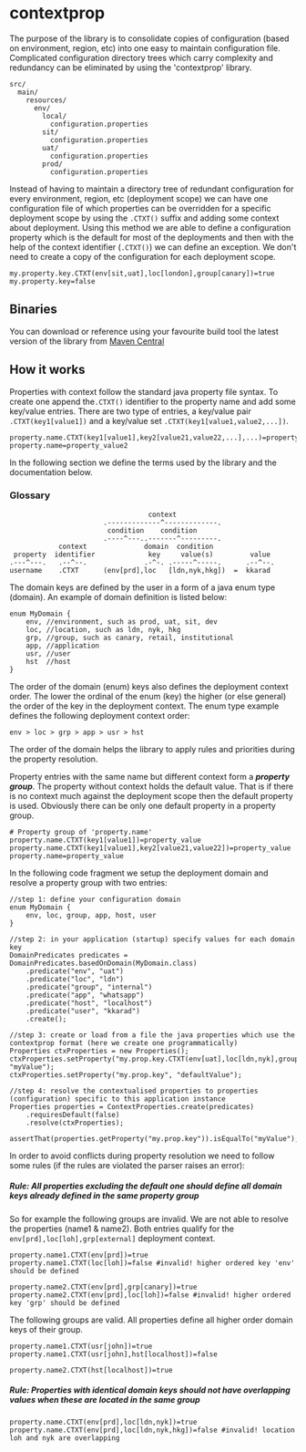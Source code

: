 # contextprop

The purpose of the library is to consolidate copies of configuration (based on environment, region, etc) into one easy to maintain configuration file. Complicated configuration directory trees which carry complexity and redundancy can be eliminated by using the 'contextprop' library.

```
src/
  main/
    resources/
      env/
        local/
          configuration.properties
        sit/
          configuration.properties
        uat/
          configuration.properties
        prod/
          configuration.properties
```

Instead of having to maintain a directory tree of redundant configuration for every environment, region, etc (deployment scope) we can have one configuration file of which properties can be overridden for a specific deployment scope by using the `.CTXT()` suffix and adding some context about deployment. Using this method we are able to define a configuration property which is the default for most of the deployments and then with the help of the context identifier (`.CTXT()`) we can define an exception. We don't need to create a copy of the configuration for each deployment scope.

```
my.property.key.CTXT(env[sit,uat],loc[london],group[canary])=true
my.property.key=false
```

## Binaries

You can download or reference using your favourite build tool the latest version of the library from [Maven Central](http://search.maven.org/#search%7Cga%7C1%7Cg%3A%22com.github.kkarad%22)

## How it works

Properties with context follow the standard java property file syntax. To create one append the`.CTXT()` identifier to the property name and add some key/value entries. There are two type of entries, a key/value pair `.CTXT(key1[value1])` and a key/value set `.CTXT(key1[value1,value2,...])`.

```
property.name.CTXT(key1[value1],key2[value21,value22,...],...)=property_value1
property.name=property_value2
```

In the following section we define the terms used by the library and the documentation below.

### Glossary

```
                                  context
                       .-------------^-------------.
                        condition    condition
                       .----^---..-------^---------.
            context              domain  condition
 property  identifier             key     value(s)         value
.---^---.   .--^--.              .-^-. .-----^-----.      .--^--.
username    .CTXT      (env[prd],loc   [ldn,nyk,hkg])  =  kkarad
```

The domain keys are defined by the user in a form of a java enum type (domain). An example of domain definition is listed below:

```
enum MyDomain { 
    env, //environment, such as prod, uat, sit, dev
    loc, //location, such as ldn, nyk, hkg
    grp, //group, such as canary, retail, institutional
    app, //application
    usr, //user
    hst  //host
}
```

The order of the domain (enum) keys also defines the deployment context order. The lower the ordinal of the enum (key) the higher (or else general) the order of the key in the deployment context. The enum type example defines the following deployment context order:

```
env > loc > grp > app > usr > hst
```

The order of the domain helps the library to apply rules and priorities during the property resolution. 

Property entries with the same name but different context form a **_property group_**. The property without context holds the default value. That is if there is no context much against the deployment scope then the default property is used. Obviously there can be only one default property in a property group.

```
# Property group of 'property.name'
property.name.CTXT(key1[value1])=property_value
property.name.CTXT(key1[value1],key2[value21,value22])=property_value
property.name=property_value
```

In the following code fragment we setup the deployment domain and resolve a property group with two entries:

```
//step 1: define your configuration domain
enum MyDomain {
    env, loc, group, app, host, user
}

//step 2: in your application (startup) specify values for each domain key
DomainPredicates predicates = DomainPredicates.basedOnDomain(MyDomain.class)
    .predicate("env", "uat")
    .predicate("loc", "ldn")
    .predicate("group", "internal")
    .predicate("app", "whatsapp")
    .predicate("host", "localhost")
    .predicate("user", "kkarad")
    .create();

//step 3: create or load from a file the java properties which use the contextprop format (here we create one programmatically)
Properties ctxProperties = new Properties();
ctxProperties.setProperty("my.prop.key.CTXT(env[uat],loc[ldn,nyk],group[internal],app[whatsapp],host[localhost],user[kkarad])", "myValue");
ctxProperties.setProperty("my.prop.key", "defaultValue");

//step 4: resolve the contextualised properties to properties (configuration) specific to this application instance  
Properties properties = ContextProperties.create(predicates)
    .requiresDefault(false)
    .resolve(ctxProperties);
    
assertThat(properties.getProperty("my.prop.key")).isEqualTo("myValue");
```
 
In order to avoid conflicts during property resolution we need to follow some rules (if the rules are violated the parser raises an error):

##### Rule: All properties excluding the default one should define all domain keys already defined in the same property group

So for example the following groups are invalid. We are not able to resolve the properties (name1 & name2). Both entries qualify for the `env[prd],loc[loh],grp[external]` deployment context.

```
property.name1.CTXT(env[prd])=true
property.name1.CTXT(loc[loh])=false #invalid! higher ordered key 'env' should be defined

property.name2.CTXT(env[prd],grp[canary])=true
property.name2.CTXT(env[prd],loc[loh])=false #invalid! higher ordered key 'grp' should be defined
```

The following groups are valid. All properties define all higher order domain keys of their group.

```
property.name1.CTXT(usr[john])=true
property.name1.CTXT(usr[john],hst[localhost])=false

property.name2.CTXT(hst[localhost])=true
```

##### Rule: Properties with identical domain keys should not have overlapping values when these are located in the same group

```
property.name.CTXT(env[prd],loc[ldn,nyk])=true
property.name.CTXT(env[prd],loc[ldn,nyk,hkg])=false #invalid! location loh and nyk are overlapping
```

